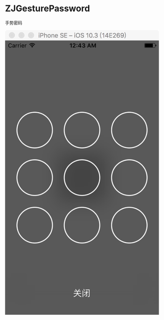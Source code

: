 # ZJGesturePassword
手势密码


![image](https://github.com/caizhaojin/ZJGesturePassword/blob/master/screenshot.png)
